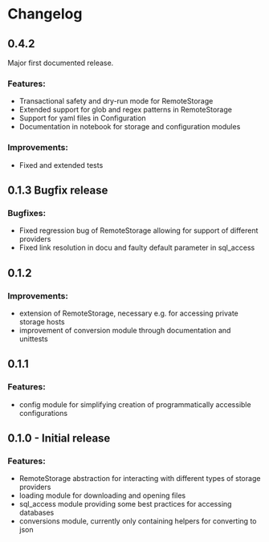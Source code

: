 # Changelog
## 0.4.2
Major first documented release.

### Features:
- Transactional safety and dry-run mode for RemoteStorage
- Extended support for glob and regex patterns in RemoteStorage
- Support for yaml files in Configuration
- Documentation in notebook for storage and configuration modules

### Improvements:
- Fixed and extended tests

## 0.1.3 Bugfix release

### Bugfixes:
- Fixed regression bug of RemoteStorage allowing for support of different providers
- Fixed link resolution in docu and faulty default parameter in sql_access

## 0.1.2

### Improvements:
- extension of RemoteStorage, necessary e.g. for accessing private storage hosts
- improvement of conversion module through documentation and unittests


## 0.1.1

### Features:
- config module for simplifying creation of programmatically accessible configurations


## 0.1.0 - Initial release

### Features:

- RemoteStorage abstraction for interacting with different types of storage providers
- loading module for downloading and opening files
- sql_access module providing some best practices for accessing databases
- conversions module, currently only containing helpers for converting to json

